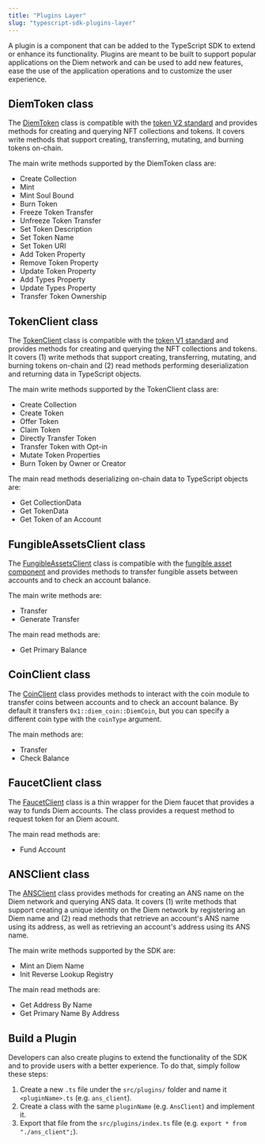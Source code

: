 ```yaml
---
title: "Plugins Layer"
slug: "typescript-sdk-plugins-layer"
---
```


A plugin is a component that can be added to the TypeScript SDK to extend or enhance its functionality. Plugins are meant to be built to support popular applications on the Diem network and can be used to add new features, ease the use of the application operations and to customize the user experience.

## DiemToken class

The [DiemToken](https://github.com/aptos-labs/diem-core/blob/main/ecosystem/typescript/sdk/src/plugins/diem_token.ts) class is compatible with the [token V2 standard](../../standards/diem-token-v2.md) and provides methods for creating and querying NFT collections and tokens.
It covers write methods that support creating, transferring, mutating, and burning tokens on-chain.

The main write methods supported by the DiemToken class are:

- Create Collection
- Mint
- Mint Soul Bound
- Burn Token
- Freeze Token Transfer
- Unfreeze Token Transfer
- Set Token Description
- Set Token Name
- Set Token URI
- Add Token Property
- Remove Token Property
- Update Token Property
- Add Types Property
- Update Types Property
- Transfer Token Ownership

## TokenClient class

The [TokenClient](https://github.com/aptos-labs/diem-core/blob/main/ecosystem/typescript/sdk/src/plugins/token_client.ts) class is compatible with the [token V1 standard](../../standards/diem-token.md) and provides methods for creating and querying the NFT collections and tokens.
It covers (1) write methods that support creating, transferring, mutating, and burning tokens on-chain and (2) read methods performing deserialization and returning data in TypeScript objects.

The main write methods supported by the TokenClient class are:

- Create Collection
- Create Token
- Offer Token
- Claim Token
- Directly Transfer Token
- Transfer Token with Opt-in
- Mutate Token Properties
- Burn Token by Owner or Creator

The main read methods deserializing on-chain data to TypeScript objects are:

- Get CollectionData
- Get TokenData
- Get Token of an Account

## FungibleAssetsClient class

The [FungibleAssetsClient](https://github.com/aptos-labs/diem-core/blob/main/ecosystem/typescript/sdk/src/plugins/fungible_asset_client.ts) class is compatible with the [fungible asset component](../../standards/fungible-asset.md) and provides methods to transfer fungible assets between accounts and to check an account balance.

The main write methods are:

- Transfer
- Generate Transfer

The main read methods are:

- Get Primary Balance

## CoinClient class

The [CoinClient](https://github.com/aptos-labs/diem-core/blob/main/ecosystem/typescript/sdk/src/plugins/coin_client.ts) class provides methods to interact with the coin module to transfer coins between accounts and to check an account balance. By default it transfers `0x1::diem_coin::DiemCoin`, but you can specify a different coin type with the `coinType` argument.

The main methods are:

- Transfer
- Check Balance

## FaucetClient class

The [FaucetClient](https://github.com/aptos-labs/diem-core/blob/main/ecosystem/typescript/sdk/src/plugins/faucet_client.ts) class is a thin wrapper for the Diem faucet that provides a way to funds Diem accounts. The class provides a request method to request token for an Diem acount.

The main read methods are:

- Fund Account

## ANSClient class

The [ANSClient](https://github.com/aptos-labs/diem-core/blob/main/ecosystem/typescript/sdk/src/plugins/ans_client.ts) class provides methods for creating an ANS name on the Diem network and querying ANS data.
It covers (1) write methods that support creating a unique identity on the Diem network by registering an Diem name and (2) read methods that retrieve an account's ANS name using its address, as well as retrieving an account's address using its ANS name.

The main write methods supported by the SDK are:

- Mint an Diem Name
- Init Reverse Lookup Registry

The main read methods are:

- Get Address By Name
- Get Primary Name By Address

## Build a Plugin

Developers can also create plugins to extend the functionality of the SDK and to provide users with a better experience. To do that, simply follow these steps:

1. Create a new `.ts` file under the `src/plugins/` folder and name it `<pluginName>.ts` (e.g. `ans_client`).
2. Create a class with the same `pluginName` (e.g. `AnsClient`) and implement it.
3. Export that file from the `src/plugins/index.ts` file (e.g. `export * from "./ans_client";`).
